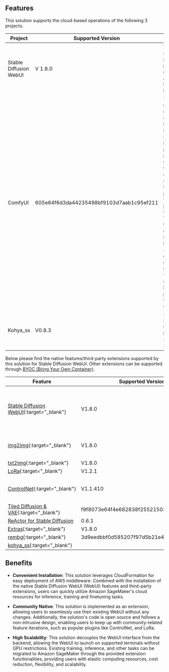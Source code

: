 ## Features

This solution supports the cloud-based operations of the following 3 projects.

| **Project**  | **Supported Version** | **Note**|
| ------------- | ------------- | ------------- |
|Stable Diffusion WebUI| V 1.8.0| The default supported native/third-party extensions are listed in the table below. |
|ComfyUI| 605e64f6d3da44235498bf9103d7aab1c95ef211|The custom nodes that require cloud-based inference support can be packaged and uploaded to the cloud in one click using the template publishing feature provided by this solution. Therefore, this solution does not include built-in support for custom nodes; users can flexibly choose to install and package them for upload. |
|Kohya_ss|V0.8.3|Support LoRa model training based on SD 1.5 and SDXL.|

Below please find the native features/third-party extensions supported by this solution for Stable Diffusion WebUI. Other extensions can be supported through [BYOC (Bring Your Own Container)]((../developer-guide/byoc.md)).

| **Feature**  | **Supported Version** | **Note** |
| ------------- | ------------- | ------------- |
| [Stable Diffusion WebUI](https://github.com/AUTOMATIC1111/stable-diffusion-webui){:target="_blank"}  | V1.8.0 | Support LCM as official sampler, SDXL-Inpaint, etc|
| [img2img](https://github.com/AUTOMATIC1111/stable-diffusion-webui){:target="_blank"}  | V1.8.0  | Support all features except batch|
| [txt2img](https://github.com/AUTOMATIC1111/stable-diffusion-webui){:target="_blank"}  | V1.8.0  | |
| [LoRa](https://github.com/AUTOMATIC1111/stable-diffusion-webui){:target="_blank"}  | V1.2.1  | |
| [ControlNet](https://github.com/Mikubill/sd-webui-controlnet){:target="_blank"}  | V1.1.410  | Support SDXL + ControlNet Inference|
| [Tiled Diffusion & VAE](https://github.com/pkuliyi2015/multidiffusion-upscaler-for-automatic1111.git){:target="_blank"}  | f9f8073e64f4e682838f255215039ba7884553bf  |
| [ReActor for Stable Diffusion](https://github.com/Gourieff/sd-webui-reactor{:target="_blank"}) | 0.6.1 |
| [Extras](https://github.com/AUTOMATIC1111/stable-diffusion-webui){:target="_blank"}  | V1.8.0  | API|
| [rembg](https://github.com/AUTOMATIC1111/stable-diffusion-webui-rembg.git){:target="_blank"}  | 3d9eedbbf0d585207f97d5b21e42f32c0042df70  | API |
| [kohya_ss](https://github.com/bmaltais/kohya_ss){:target="_blank"}  |   | 

## Benefits
* **Convenient Installation**: This solution leverages CloudFormation for easy deployment of AWS middleware. Combined with the installation of the native Stable Diffusion WebUI (WebUI) features and third-party extensions, users can quickly utilize Amazon SageMaker's cloud resources for inference, training and finetuning tasks.

* **Community Native**: This solution is implemented as an extension, allowing users to seamlessly use their existing WebUI without any changes. Additionally, the solution's code is open source and follows a non-intrusive design, enabling users to keep up with community-related feature iterations, such as popular plugins like ControlNet, and LoRa.

* **High Scalability**: This solution decouples the WebUI interface from the backend, allowing the WebUI to launch on supported terminals without GPU restrictions. Existing training, inference, and other tasks can be migrated to Amazon SageMaker through the provided extension functionalities, providing users with elastic computing resources, cost reduction, flexibility, and scalability.
















